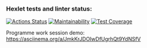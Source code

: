 ### Hexlet tests and linter status:
[![Actions Status](https://github.com/MarkDementev/java-project-71/workflows/Java%20CI/badge.svg)](https://github.com/MarkDementev/java-project-71/actions)
[![Maintainability](https://api.codeclimate.com/v1/badges/41de654d3f5b3b68cee3/maintainability)](https://codeclimate.com/github/MarkDementev/java-project-71/maintainability)
[![Test Coverage](https://api.codeclimate.com/v1/badges/41de654d3f5b3b68cee3/test_coverage)](https://codeclimate.com/github/MarkDementev/java-project-71/test_coverage)

Programme work session demo:
https://asciinema.org/a/JmkKrJDOIwDfUgrhQt9YdNSfV
